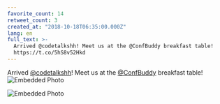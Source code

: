 ```yaml
---
favorite_count: 14
retweet_count: 3
created_at: "2018-10-18T06:35:00.000Z"
lang: en
full_text: >-
  Arrived @codetalkshh! Meet us at the @ConfBuddy breakfast table!
  https://t.co/5hS8v52Hkd
---
```


Arrived [@codetalkshh](https://twitter.com/codetalkshh)! Meet us at the
[@ConfBuddy](https://twitter.com/ConfBuddy) breakfast table!
![Embedded Photo](https://twitter-media-coderbyheart.s3.eu-north-1.amazonaws.com/1052810257687334912-DpxVUFQW4AA7Ws_.jpg)

![Embedded Photo](https://twitter-media-coderbyheart.s3.eu-north-1.amazonaws.com/1052810257687334912-DpxVVvyXoAAjdGd.jpg)
